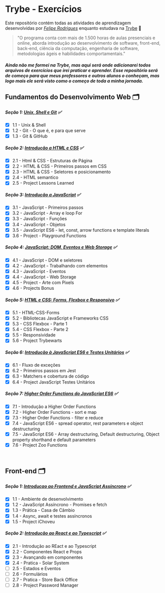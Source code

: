 # Trybe - Exercícios

Este repositório contém todas as atividades de aprendizagem desenvolvidas por _[Felipe Rodrigues](https://www.linkedin.com/in/neathfelipe/)_ enquanto estudava na [Trybe](https://www.betrybe.com/) 🚀


>"O programa conta com mais de 1.500 horas de aulas presenciais e online, aborda introdução ao desenvolvimento de software, front-end, back-end, ciência da computação, engenharia de software, metodologias ágeis e habilidades comportamentais."


##### _Ainda não me formei na Trybe, mas aqui será onde adicionarei todos arquivos de exercícios que irei praticar e aprender. Esse repositório será de começo para que meus professores e outros alunos o conheçam, mas logo mais ele será visto como o começo de toda a minha jornada._



  

<strong> <h2> Fundamentos do Desenvolvimento Web 🗂 </h2></strong>

##### Seção 1: [Unix, Shell e Git](https://github.com/neathfelipe/trybe-exercicios/tree/main/fundamentos/secao-01-unix-shell-e-git/dia-01-unix-e-shell) ✅
- [x] 1.1 - Unix & Shell
- [x] 1.2 - Git - O que é, e para que serve
- [x] 1.3 - Git & GitHub

##### Seção 2: [Introdução a HTML e CSS](https://github.com/neathfelipe/trybe-exercicios/tree/main/fundamentos/secao-02-introducao-a-html-e-css) ✅
- [X] 2.1 - Html & CSS - Estruturas de Página
- [X] 2.2 - HTML & CSS - Primeiros passos em CSS
- [X] 2.3 - HTML & CSS - Seletores e posicionamento
- [X] 2.4 - HTML semantico
- [X] 2.5 - Project Lessons Learned 

##### Seção 3: [Introdução a JavaScript](https://github.com/neathfelipe/trybe-exercicios/tree/main/fundamentos/secao-03-introducao-a-javascript) ✅
- [X] 3.1 - JavaScript - Primeiros passos
- [X] 3.2 - JavaScript - Array e loop For
- [X] 3.3 - JavaScript - Funções
- [X] 3.4 - JavaScript - Objetos
- [X] 3.5 - JavaScript ES6 - let, const, arrow functions e template literals
- [X] 3.6 - Project - Playground Functions

##### Seção 4: [JavaScript: DOM, Eventos e Web Storage](https://github.com/neathfelipe/trybe-exercicios/tree/main/fundamentos/secao-04-javascript-dom-eventos-e-web-storage) ✅
- [X] 4.1 - JavaScript - DOM e seletores
- [X] 4.2 - JavaScript - Trabalhando com elementos
- [X] 4.3 - JavaScript - Eventos
- [X] 4.4 - JavaScript - Web Storage
- [X] 4.5 - Project - Arte com Pixels
- [X] 4.6 - Projects Bonus  

##### Seção 5: [HTML e CSS: Forms, Flexbox e Responsivo](https://github.com/neathfelipe/trybe-exercicios/tree/main/fundamentos/secao-05-html-e-css-forms-flexbox-responsivo) ✅
- [X] 5.1 - HTML-CSS-Forms
- [X] 5.2 - Bibliotecas JavaScript e Frameworks CSS
- [X] 5.3 - CSS Flexbox - Parte 1
- [X] 5.4 - CSS Flexbox - Parte 2
- [X] 5.5 - Responsividade
- [X] 5.6 - Project Trybewarts

##### Seção 6: [Introdução à JavaScript ES6 e Testes Unitários](https://github.com/neathfelipe/trybe-exercicios/tree/main/fundamentos/secao-06-introducao-a-javascript-es6-e-testes-unitarios) ✅
- [X] 6.1 - Fluxo de exceções
- [X] 6.2 - Primeiros passos em Jest
- [X] 6.3 - Matchers e cobertura de código
- [X] 6.4 - Project JavaScript Testes Unitários
  
##### Seção 7: [Higher Order Functions do JavaScript ES6](https://github.com/neathfelipe/trybe-exercicios/tree/main/fundamentos/secao-07-high-order-functions) ✅
- [X] 7.1 - Introdução a Higher Order Functions
- [X] 7.2 - Higher Order Functions - sort e map
- [X] 7.3 - Higher Order Functions - filter e reduce
- [X] 7.4 - JavaScript ES6 - spread operator, rest parameters e object destructuring
- [X] 7.5 - JavaScript ES6 - Array destructuring, Default destructuring, Object property shorthand e default parameters
- [X] 7.6 - Project Zoo Functions
<br>

<h2> Front-end  🗂 </h2>

##### Seção 1: [Introducao ao Frontend e JavaScript Assíncrono](https://github.com/neathfelipe/trybe-exercicios/tree/main/front-end/secao-01-introducao-ao-frontend-e-javascript-assincrono) ✅
- [X] 1.1 - Ambiente de desenvolvimento
- [X] 1.2 - JavaScript Assíncrono - Promises e fetch
- [X] 1.3 - Prática - Casa de Câmbio
- [X] 1.4 - Async, await e testes assíncronos
- [X] 1.5 - Project iChoveu
  
##### Seção 2: [Introdução ao React e ao Typescript](https://github.com/neathfelipe/trybe-exercicios/tree/2-frontend-2.1/front-end/secao-02-introducao-ao-react) ✅
- [X] 2.1 - Introdução ao REact e ao Typescript
- [X] 2.2 - Componentes React e Props
- [X] 2.3 - Avançando em componentes
- [X] 2.4 - Pratica - Solar System
- [ ] 2.5 - Estados e Eventos
- [ ] 2.6 - Formulários
- [ ] 2.7 - Pratica - Store Back Office
- [ ] 2.8 - Project Password Manager
